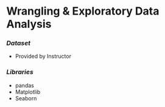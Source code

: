 # Wrangling & Exploratory Data Analysis
 
 ### *Dataset* ###
 * Provided by Instructor
 
 ### *Libraries* ###
 * pandas
 * Matplotlib
 * Seaborn
 
